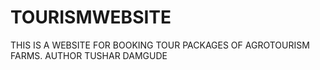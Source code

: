 # TOURISMWEBSITE
THIS IS A WEBSITE FOR BOOKING TOUR PACKAGES OF AGROTOURISM FARMS.
AUTHOR TUSHAR DAMGUDE
